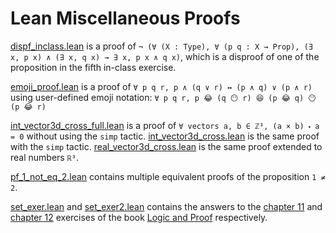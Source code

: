 # Lean Miscellaneous Proofs

[dispf_inclass.lean](dispf_inclass.lean) is a proof of ```¬ (∀ (X : Type), ∀ (p q : X → Prop), (∃ x, p x) ∧ (∃ x, q x) → ∃ x, p x ∧ q x)```, which is a disproof of one of the proposition in the fifth in-class exercise.

[emoji_proof.lean](emoji_proof.lean) is a proof of ```∀ p q r, p ∧ (q ∨ r) ↔ (p ∧ q) ∨ (p ∧ r)``` using user-defined emoji notation: ```∀ p q r, p 😂 (q 😶 r) 😆 (p 😂 q) 😶 (p 😂 r)```

[int_vector3d_cross_full.lean](int_vector3d_cross_full.lean) is a proof of ```∀ vectors a, b ∈ ℤ³, (a × b) ⬝ a = 0``` without using the ```simp``` tactic. [int_vector3d_cross.lean](int_vector3d_cross.lean) is the same proof with the ```simp``` tactic. [real_vector3d_cross.lean](real_vector3d_cross.lean) is the same proof extended to real numbers ```ℝ³```.

[pf_1_not_eq_2.lean](pf_1_not_eq_2.lean) contains multiple equivalent proofs of the proposition ```1 ≠ 2```.

[set_exer.lean](set_exer.lean) and [set_exer2.lean](set_exer2.lean) contains the answers to the [chapter 11](https://leanprover.github.io/logic_and_proof/sets.html#exercises) and [chapter 12](https://leanprover.github.io/logic_and_proof/sets_in_lean.html#exercises) exercises  of the book [Logic and Proof](https://leanprover.github.io/logic_and_proof) respectively.